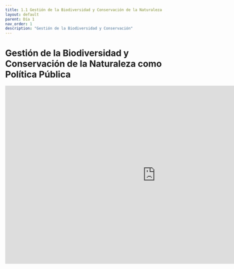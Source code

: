 ```yaml
---
title: 1.1 Gestión de la Biodiversidad y Conservación de la Naturaleza como Política Pública
layout: default
parent: Día 1
nav_order: 1
description: "Gestión de la Biodiversidad y Conservación"
---
```


# Gestión de la Biodiversidad y Conservación de la Naturaleza como Política Pública

<iframe src="https://docs.google.com/presentation/d/e/2PACX-1vTiNIWA_ikKW9MhzyWdAnsaja0tOaXHG8pZQsuEmpCGu9j5qC8LDrBFB3tc-1uX_w/pubembed?start=false&loop=false&delayms=3000" frameborder="0" width="960" height="569" allowfullscreen="true" mozallowfullscreen="true" webkitallowfullscreen="true"></iframe>
